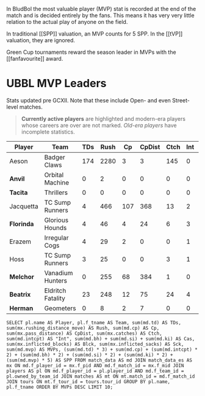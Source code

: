 In BludBol the most valuable player (MVP) stat is recorded at the end of the match and is decided entirely by the fans. This means it has very very little relation to the actual play of anyone on the field.

In traditional [[SPP]] valuation, an MVP counts for 5 SPP. In the [[tVP]] valuation, they are ignored.

Green Cup tournaments reward the season leader in MVPs with the [[fanfavourite]] award.

# UBBL MVP Leaders

Stats updated pre GCXII. Note that these include Open- and even Street-level matches.

> **Currently active players** are highlighted and modern-era players whose careers are over are not marked. *Old-era players* have incomplete statistics.


| Player   | Team              | TDs  | Rush | Cp   | CpDist | Ctch | Int  | Cas  | Blck | Sck  | MVP  | SPP  |
|----------|-------------------|------|------|------|--------|------|------|------|------|------|------|------|
| Aeson     | Badger Claws      |  174 | 2280 |    3 |      3 |  145 |    0 |    0 |    7 |    0 |   10 |  575 |
| **Anvil**      | Orbital Machine   |    0 |    2 |    0 |      0 |    0 |    0 |   10 |  264 |    1 |   10 |   70 |
| **Tacita**     | Thrillers         |    0 |    0 |    0 |      0 |    0 |    0 |    1 |   41 |    1 |   10 |   52 |
| Jacquetta | TC Sump Runners   |    4 |  466 |  107 |    368 |   13 |    2 |    6 |   96 |    6 |    9 |  180 |
| **Florinda**   | Glorious Hounds   |    4 |   46 |    4 |     24 |    6 |    3 |   17 |  499 |   17 |    9 |  101 |
| Erazem    | Irregular Cogs    |    4 |   29 |    2 |      0 |    0 |    1 |   11 |  355 |   18 |    8 |   78 |
| Hoss      | TC Sump Runners   |    3 |   25 |    0 |      0 |    3 |    1 |   10 |  277 |    4 |    8 |   71 |
| **Melchor**    | Vanadium Hunters  |    0 |  255 |   68 |    384 |    1 |    0 |    2 |   32 |    3 |    8 |  112 |
| **Beatrix**    | Eldritch Fatality |   23 |  248 |   12 |     75 |   24 |    4 |    7 |  236 |   15 |    8 |  143 |
| **Herman**     | Geometers         |    0 |    8 |    2 |      7 |    0 |    0 |    2 |   57 |    0 |    8 |   46 |


```
SELECT pl.name AS Player, pl.f_tname AS Team, sum(md.td) AS TDs, sum(mx.rushing_distance_move) AS Rush, sum(md.cp) AS Cp,	sum(mx.pass_distance) AS CpDist, sum(mx.catches) AS Ctch, sum(md.intcpt) AS "Int", sum(md.bh) + sum(md.si) + sum(md.ki) AS Cas, sum(mx.inflicted_blocks) AS Blck, sum(mx.inflicted_sacks) AS Sck, sum(md.mvp) AS MVPs, (sum(md.td) * 3) + sum(md.cp) + (sum(md.intcpt) * 2) + (sum(md.bh) * 2) + (sum(md.si) * 2) + (sum(md.ki) * 2) + (sum(md.mvp) * 5) AS SPP FROM match_data AS md JOIN match_data_es AS mx ON md.f_player_id = mx.f_pid AND md.f_match_id = mx.f_mid JOIN players AS pl ON md.f_player_id = pl.player_id AND md.f_team_id = pl.owned_by_team_id JOIN matches AS mt ON mt.match_id = md.f_match_id JOIN tours ON mt.f_tour_id = tours.tour_id GROUP BY pl.name, pl.f_tname ORDER BY MVPs DESC LIMIT 10;
```